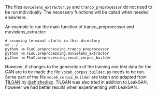 
The files `movielens_extractor.py` and `tranco_preprocessor` do not need to be run individually. The necessary functions will be called when needed elsewhere.

An example to run the main function of tranco_preprocessor and movielens_extractor:
```shell
# assuming terminal starts in this directory
cd ../..
python -m FLoC.preprocessing.tranco_preprocessor
python -m FLoC.preprocessing.movielens_extractor
python -m FLoC.preprocessing.vocab_corpus_builder
```

However, if changes to the generation of the training and test data for the GAN are to be made the file `vocab_corpus_builder.py` needs to be run.
Some part of the file `vocab_corpus_builder` are taken and adapted from [TILGAN](https://github.com/shizhediao/TILGAN/blob/main/unconditional_generation/utils.py) by [@shizhediao](https://github.com/shizhediao).
TILGAN was also tried in addition to LeakGAN, however we had better results when experimenting with LeakGAN.